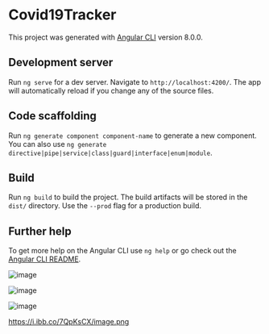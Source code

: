 # Covid19Tracker

This project was generated with [Angular CLI](https://github.com/angular/angular-cli) version 8.0.0.

## Development server

Run `ng serve` for a dev server. Navigate to `http://localhost:4200/`. The app will automatically reload if you change any of the source files.

## Code scaffolding

Run `ng generate component component-name` to generate a new component. You can also use `ng generate directive|pipe|service|class|guard|interface|enum|module`.

## Build

Run `ng build` to build the project. The build artifacts will be stored in the `dist/` directory. Use the `--prod` flag for a production build.

## Further help

To get more help on the Angular CLI use `ng help` or go check out the [Angular CLI README](https://github.com/angular/angular-cli/blob/master/README.md).

![image](https://user-images.githubusercontent.com/40027859/79947527-ba5bf580-848f-11ea-95f5-9bd399bd88bf.png)


![image](https://user-images.githubusercontent.com/40027859/79947577-cf388900-848f-11ea-8424-74859c116feb.png)


![image](https://user-images.githubusercontent.com/40027859/79947618-e0819580-848f-11ea-981b-70c164f745d4.png)



https://i.ibb.co/7QpKsCX/image.png
